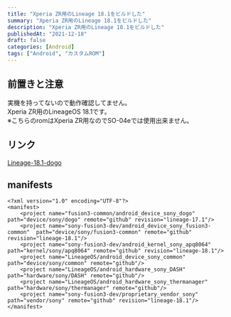 ```yaml
---
title: "Xperia ZR用のLineage 18.1をビルドした"
summary: "Xperia ZR用のLineage 18.1をビルドした"
description: "Xperia ZR用のLineage 18.1をビルドした"
publishedAt: "2021-12-18"
draft: false
categories: [Android]
tags: ["Android", "カスタムROM"]
---
```



## 前置きと注意  
実機を持ってないので動作確認してません。  
Xperia ZR用のLineageOS 18.1です。  
※こちらのromはXperia ZR用なのでSO-04eでは使用出来ません。  

## リンク  
[Lineage-18.1-dogo](https://drive.google.com/drive/folders/1xH97o3F_hUxgZ1yeYg2i8MXCNS0c63XN)

## manifests
```
<?xml version="1.0" encoding="UTF-8"?>
<manifest>
    <project name="fusion3-common/android_device_sony_dogo" path="device/sony/dogo" remote="github" revision="lineage-17.1"/>
    <project name="sony-fusion3-dev/android_device_sony_fusion3-common"  path="device/sony/fusion3-common" remote="github" revision="lineage-18.1"/>
    <project name="sony-fusion3-dev/android_kernel_sony_apq8064" path="kernel/sony/apq8064" remote="github" revision="lineage-18.1"/>
    <project name="LineageOS/android_device_sony_common"  path="device/sony/common" remote="github"/>
    <project name="LineageOS/android_hardware_sony_DASH" path="hardware/sony/DASH" remote="github"/>
    <project name="LineageOS/android_hardware_sony_thermanager" path="hardware/sony/thermanager" remote="github"/>
    <project name="sony-fusion3-dev/proprietary_vendor_sony" path="vendor/sony" remote="github" revision="lineage-18.1"/>
</manifest>
```
